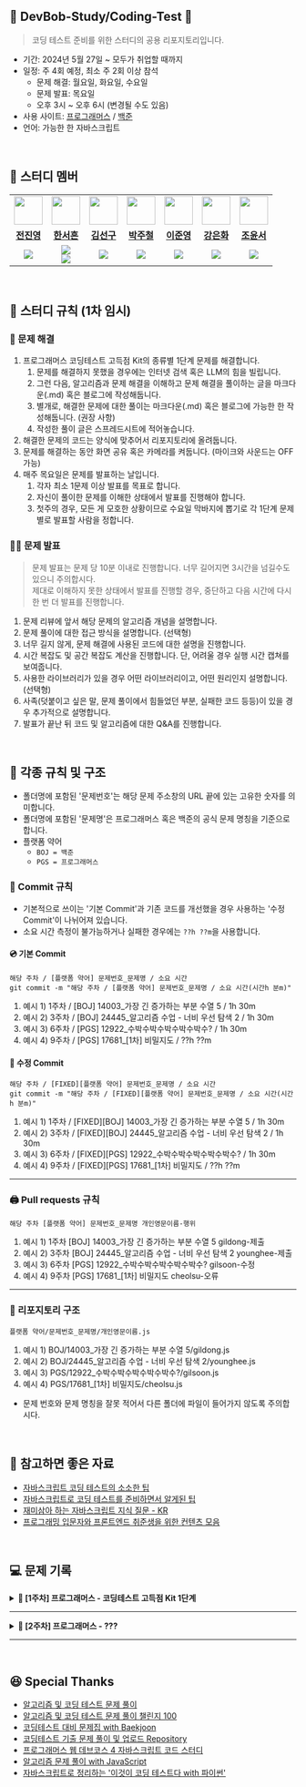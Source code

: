 ## 🍙 DevBob-Study/Coding-Test 🍙
> 코딩 테스트 준비를 위한 스터디의 공용 리포지토리입니다.

- 기간: 2024년 5월 27일 ~ 모두가 취업할 때까지
- 일정: 주 4회 예정, 최소 주 2회 이상 참석
    -  문제 해결: 월요일, 화요일, 수요일
    -  문제 발표: 목요일
    -  오후 3시 ~ 오후 6시 (변경될 수도 있음)
- 사용 사이트: [프로그래머스](https://school.programmers.co.kr/learn/challenges?order=acceptance_desc&languages=javascript) / [백준](https://www.acmicpc.net/step)
- 언어: 가능한 한 자바스크립트

<br/>

## 🤗 스터디 멤버
<table>
 <tr>
    <td align="center"><a href="https://github.com/espoiryoung"><img src="https://avatars.githubusercontent.com/u/80727081" width="50px;" alt=""></a></td>
    <td align="center"><a href="https://github.com/gkstjgms"><img src="https://avatars.githubusercontent.com/u/55805522" width="50px;" alt=""></a></td>
    <td align="center"><a href="https://github.com/haegu97"><img src="https://avatars.githubusercontent.com/u/108677235" width="50px;" alt=""></a></td>
    <td align="center"><a href="https://github.com/JieunIee"><img src="https://avatars.githubusercontent.com/u/86454901" width="50px;" alt=""></a></td>
    <td align="center"><a href="https://github.com/jukrap"><img src="https://avatars.githubusercontent.com/u/11244617" width="50px;" alt=""></a></td>
    <td align="center"><a href="https://github.com/murramge"><img src="https://avatars.githubusercontent.com/u/60298173" width="50px;" alt=""></a></td>
    <td align="center"><a href="https://github.com/zyyyun"><img src="https://avatars.githubusercontent.com/u/115001774" width="50px;" alt=""></a></td>
  </tr>
  <tr>
    <td align="center"><a href="https://github.com/espoiryoung"><b>전진영</b></a></td>
    <td align="center"><a href="https://github.com/gkstjgms"><b>한서흔</b></a></td>
    <td align="center"><a href="https://github.com/haegu97"><b>김선구</b></a></td>
    <td align="center"><a href="https://github.com/jukrap"><b>박주철</b></a></td>
    <td align="center"><a href="https://github.com/moko0428"><b>이준영</b></a></td>
    <td align="center"><a href="https://github.com/murramge"><b>강은화</b></a></td>
    <td align="center"><a href="https://github.com/zyyyun"><b>조윤서</b></a></td>
  </tr>
  <tr> 
    <td align="center"><img src="https://img.shields.io/badge/Javascript-F7DF1E?style=for-the-badge&logo=javascript&logoColor=white"></td>
    <td align="center"><img src="https://img.shields.io/badge/Javascript-F7DF1E?style=for-the-badge&logo=javascript&logoColor=white"><br/><img src="https://img.shields.io/badge/Python-3776AB?style=for-the-badge&logo=python&logoColor=white"></td>
    <td align="center"><img src="https://img.shields.io/badge/Javascript-F7DF1E?style=for-the-badge&logo=javascript&logoColor=white"></td>
    <td align="center"><img src="https://img.shields.io/badge/Javascript-F7DF1E?style=for-the-badge&logo=javascript&logoColor=white"></td>
    <td align="center"><img src="https://img.shields.io/badge/Javascript-F7DF1E?style=for-the-badge&logo=javascript&logoColor=white"></td>
    <td align="center"><img src="https://img.shields.io/badge/Javascript-F7DF1E?style=for-the-badge&logo=javascript&logoColor=white"></td>
    <td align="center"><img src="https://img.shields.io/badge/Javascript-F7DF1E?style=for-the-badge&logo=javascript&logoColor=white"></td>
  </tr> 
</table>
<br/>

## 📢 스터디 규칙 (1차 임시)
### 🤔 문제 해결
1. 프로그래머스 코딩테스트 고득점 Kit의 종류별 1단계 문제를 해결합니다.
   1. 문제를 해결하지 못했을 경우에는 인터넷 검색 혹은 LLM의 힘을 빌립니다.
   2. 그런 다음, 알고리즘과 문제 해결을 이해하고 문제 해결을 풀이하는 글을 마크다운(.md) 혹은 블로그에 작성해둡니다.
   3. 별개로, 해결한 문제에 대한 풀이는 마크다운(.md) 혹은 블로그에 가능한 한 작성해둡니다. (권장 사항)
   4. 작성한 풀이 글은 스프레드시트에 적어놓습니다.
2. 해결한 문제의 코드는 양식에 맞추어서 리포지토리에 올려둡니다.
3. 문제를 해결하는 동안 화면 공유 혹은 카메라를 켜둡니다. (마이크와 사운드는 OFF 가능)
4. 매주 목요일은 문제를 발표하는 날입니다.
   1. 각자 최소 1문제 이상 발표를 목표로 합니다.
   2. 자신이 풀이한 문제를 이해한 상태에서 발표를 진행해야 합니다.
   3. 첫주의 경우, 모든 게 모호한 상황이므로 수요일 막바지에 뽑기로 각 1단계 문제별로 발표할 사람을 정합니다.

### 👩‍🏫 문제 발표
> 문제 발표는 문제 당 10분 이내로 진행합니다. 너무 길어지면 3시간을 넘길수도 있으니 주의합시다. <br>
> 제대로 이해하지 못한 상태에서 발표를 진행할 경우, 중단하고 다음 시간에 다시 한 번 더 발표를 진행합니다.
1. 문제 리뷰에 앞서 해당 문제의 알고리즘 개념을 설명합니다.
2. 문제 풀이에 대한 접근 방식을 설명합니다. (선택형)
3. 너무 길지 않게, 문제 해결에 사용된 코드에 대한 설명을 진행합니다.
4. 시간 복잡도 및 공간 복잡도 계산을 진행합니다. 단, 어려울 경우 실행 시간 캡쳐를 보여줍니다.
5. 사용한 라이브러리가 있을 경우 어떤 라이브러리이고, 어떤 원리인지 설명합니다. (선택형)
6. 사족(덧붙이고 싶은 말, 문제 풀이에서 힘들었던 부분, 실패한 코드 등등)이 있을 경우 추가적으로 설명합니다.
7. 발표가 끝난 뒤 코드 및 알고리즘에 대한 Q&A를 진행합니다.

<br/>

## 📍 각종 규칙 및 구조
- 폴더명에 포함된 '문제번호'는 해당 문제 주소창의 URL 끝에 있는 고유한 숫자를 의미합니다.
- 폴더명에 포함된 '문제명'은 프로그래머스 혹은 백준의 공식 문제 명칭을 기준으로 합니다.
- 플랫폼 약어
   - `BOJ = 백준`
   - `PGS = 프로그래머스`
### 💽 Commit 규칙
- 기본적으로 쓰이는 '기본 Commit'과 기존 코드를 개선했을 경우 사용하는 '수정 Commit'이 나뉘어져 있습니다.
- 소요 시간 측정이 불가능하거나 실패한 경우에는 `??h ??m`을 사용합니다.
#### 💿 기본 Commit
```
해당 주차 / [플랫폼 약어] 문제번호_문제명 / 소요 시간
git commit -m "해당 주차 / [플랫폼 약어] 문제번호_문제명 / 소요 시간(시간h 분m)"
```
1. 예시 1) 1주차 / [BOJ] 14003_가장 긴 증가하는 부분 수열 5 / 1h 30m
2. 예시 2) 3주차 / [BOJ] 24445_알고리즘 수업 - 너비 우선 탐색 2 / 1h 30m
3. 예시 3) 6주차 / [PGS] 12922_수박수박수박수박수박수? / 1h 30m
4. 예시 4) 9주차 / [PGS] 17681_[1차] 비밀지도 / ??h ??m
#### 📀 수정 Commit
```
해당 주차 / [FIXED][플랫폼 약어] 문제번호_문제명 / 소요 시간
git commit -m "해당 주차 / [FIXED][플랫폼 약어] 문제번호_문제명 / 소요 시간(시간h 분m)"
```
1. 예시 1) 1주차 / [FIXED][BOJ] 14003_가장 긴 증가하는 부분 수열 5 / 1h 30m
2. 예시 2) 3주차 / [FIXED][BOJ] 24445_알고리즘 수업 - 너비 우선 탐색 2 / 1h 30m
3. 예시 3) 6주차 / [FIXED][PGS] 12922_수박수박수박수박수박수? / 1h 30m
4. 예시 4) 9주차 / [FIXED][PGS] 17681_[1차] 비밀지도 / ??h ??m
---
### 🖨 Pull requests 규칙
```
해당 주차 [플랫폼 약어] 문제번호_문제명 개인영문이름-행위
```
1. 예시 1) 1주차 [BOJ] 14003_가장 긴 증가하는 부분 수열 5 gildong-제출
2. 예시 2) 3주차 [BOJ] 24445_알고리즘 수업 - 너비 우선 탐색 2 younghee-제출
3. 예시 3) 6주차 [PGS] 12922_수박수박수박수박수박수? gilsoon-수정
4. 예시 4) 9주차 [PGS] 17681_[1차] 비밀지도 cheolsu-오류
---
### 📁 리포지토리 구조
```
플랫폼 약어/문제번호_문제명/개인영문이름.js
```
1. 예시 1) BOJ/14003_가장 긴 증가하는 부분 수열 5/gildong.js
2. 예시 2) BOJ/24445_알고리즘 수업 - 너비 우선 탐색 2/younghee.js
3. 예시 3) PGS/12922_수박수박수박수박수박수?/gilsoon.js
4. 예시 4) PGS/17681_[1차] 비밀지도/cheolsu.js
- 문제 번호와 문제 명칭을 잘못 적어서 다른 폴더에 파일이 들어가지 않도록 주의합시다.

<br/>

## 📑 참고하면 좋은 자료
- [자바스크립트 코딩 테스트의 소소한 팁](https://github.com/ProgWon/JS-CodingTest)
- [자바스크립트로 코딩 테스트를 준비하면서 알게된 팁](https://velog.io/@cu1210/JS%EB%A1%9C-%EC%BD%94%EB%94%A9%ED%85%8C%EC%8A%A4%ED%8A%B8-%EC%B2%98%EC%9D%8C-%EC%A4%80%EB%B9%84%ED%95%98%EB%A9%B4%EC%84%9C-%EC%95%8C%EA%B2%8C%EB%90%9C-%ED%95%A8%EC%88%98-%ED%8C%81)
- [재미삼아 하는 자바스크립트 지식 질문 - KR](https://github.com/lydiahallie/javascript-questions/blob/master/ko-KR/README-ko_KR.md)
- [프로그래밍 입문자와 프론트엔드 취준생을 위한 컨텐츠 모음](https://github.com/SangYoonLee1231/content-list-for-frontend-dreamers)
  
<br/>

## 💻 문제 기록
<details markdown="1">
<summary><strong> 💾 [1주차] 프로그래머스 - 코딩테스트 고득점 Kit 1단계 </summary></strong>
<br>

| 알고리즘 | 문제 | 레벨 | URL |
| :--: | :--: | :--: | :--: |
| 해시 | 폰켓몬 | 1 | https://school.programmers.co.kr/learn/courses/30/lessons/1845 |
| 해시 | 완주하지 못한 선수 | 1 | https://school.programmers.co.kr/learn/courses/30/lessons/42576 |
| 스택/큐 | 같은 숫자는 싫어 | 1 | https://school.programmers.co.kr/learn/courses/30/lessons/12906 |
| 정렬 | K번째수 | 1 | https://school.programmers.co.kr/learn/courses/30/lessons/42748 |
| 완전탐색 | 최소직사각형 | 1 | https://school.programmers.co.kr/learn/courses/30/lessons/86491 |
| 완전탐색 | 모의고사 | 1 | https://school.programmers.co.kr/learn/courses/30/lessons/42840 |
| 탐욕법(Greedy) | 체육복 | 1 | https://school.programmers.co.kr/learn/courses/30/lessons/42862 |

</details>

----------

<details markdown="1">
<summary><strong> 💾 [2주차] 프로그래머스 - ??? </summary></strong>
<br>

| 알고리즘 | 문제 | 레벨 | URL |
| :--: | :--: | :--: | :--: |
| ??? | ??? | 2 | ??? |

</details>

----------

<br/>

## 😆 Special Thanks
- [알고리즘 및 코딩 테스트 문제 풀이](https://github.com/Seongho0503/Algo_Study)
- [알고리즘 및 코딩 테스트 문제 풀이 챌린지 100](https://github.com/ellynhan/challenge100-codingtest-study)
- [코딩테스트 대비 문제집 with Baekjoon](https://github.com/tony9402/baekjoon)
- [코딩테스트 기출 문제 풀이 및 업로드 Repository](https://github.com/CodeTest-StudyGroup/Code-Test-Study)
- [프로그래머스 웹 데브코스 4 자바스크립트 코드 스터디](https://github.com/prgrms-web-devcourse/FEDC4-JS-code-study)
- [알고리즘 문제 풀이 with JavaScript](https://github.com/JeongHwan-dev/algorithm-solving-with-js)
- [자바스크립트로 정리하는 '이것이 코딩 테스트다 with 파이썬'](https://github.com/gayoungyeom/js-coding-test)
